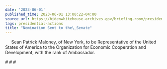```yaml
---
date: '2023-06-01'
published_time: 2023-06-01 13:00:22-04:00
source_url: https://bidenwhitehouse.archives.gov/briefing-room/presidential-actions/2023/06/01/nomination-sent-to-the-senate-19/
tags: presidential-actions
title: "Nomination Sent to the\_Senate"
---
```

 
     Sean Patrick Maloney, of New York, to be Representative of the
United States of America to the Organization for Economic Cooperation
and Development, with the rank of Ambassador.

\# \# \#
